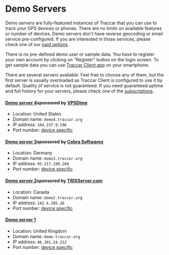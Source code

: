 # Demo Servers

Demo servers are fully-featured instances of Traccar that you can use to track your GPS devices or phones. There are no limits on available features or number of devices. Demo servers don't have reverse geocoding or email service pre-configured. If you are interested in those services, please check one of our [paid options](broken-reference).

There is no pre-defined demo user or sample data. You have to register your own account by clicking on "Register" button on the login screen. To get sample data you can use [Traccar Client app](broken-reference) on your smartphone.

There are several servers available. Feel free to choose any of them, but the first server is usually overloaded as Traccar Client is configured to use it by default. Quality of service is not guaranteed. If you need guaranteed uptime and full history for your servers, please check one of the [subscriptions](broken-reference).

#### [Demo server 4](https://demo4.traccar.org/)sponsored by [VPSDime](https://vpsdime.com/linux-vps)

* Location: United States
* Domain name: `demo4.traccar.org`
* IP address: `104.237.9.196`
* Port number: [device specific](broken-reference)

#### [Demo server 3](https://demo3.traccar.org/)sponsored by [Cobra Softwares](https://www.cobrasoftwares.org/)

* Location: Germany
* Domain name: `demo3.traccar.org`
* IP address: `95.217.199.208`
* Port number: [device specific](broken-reference)

#### [Demo server 2](https://demo2.traccar.org/)sponsored by [TRIXServer.com](https://trixserver.com/)

* Location: Canada
* Domain name: `demo2.traccar.org`
* IP address: `142.4.205.26`
* Port number: [device specific](broken-reference)

#### [Demo server 1](https://demo.traccar.org/)

* Location: United Kingdom
* Domain name: `demo.traccar.org`
* IP address: `46.101.24.212`
* Port number: [device specific](broken-reference)
